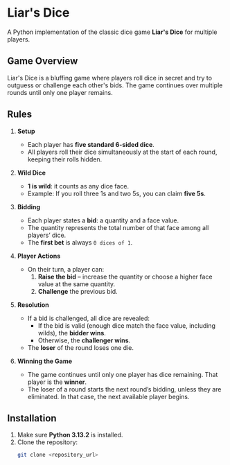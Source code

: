 # Liar's Dice

A Python implementation of the classic dice game **Liar's Dice** for multiple players.

## Game Overview

Liar's Dice is a bluffing game where players roll dice in secret and try to outguess or challenge each other's bids. The game continues over multiple rounds until only one player remains.

## Rules

1. **Setup**
   - Each player has **five standard 6-sided dice**.
   - All players roll their dice simultaneously at the start of each round, keeping their rolls hidden.

2. **Wild Dice**
   - **1 is wild**: it counts as any dice face.
   - Example: If you roll three 1s and two 5s, you can claim **five 5s**.

3. **Bidding**
   - Each player states a **bid**: a quantity and a face value.
   - The quantity represents the total number of that face among all players’ dice.
   - The **first bet** is always `0 dices of 1`.

4. **Player Actions**
   - On their turn, a player can:
     1. **Raise the bid** – increase the quantity or choose a higher face value at the same quantity.
     2. **Challenge** the previous bid.

5. **Resolution**
   - If a bid is challenged, all dice are revealed:
     - If the bid is valid (enough dice match the face value, including wilds), the **bidder wins**.
     - Otherwise, the **challenger wins**.
   - The **loser** of the round loses one die.

6. **Winning the Game**
   - The game continues until only one player has dice remaining. That player is the **winner**.
   - The loser of a round starts the next round’s bidding, unless they are eliminated. In that case, the next available player begins.

## Installation

1. Make sure **Python 3.13.2** is installed.
2. Clone the repository:
   ```bash
   git clone <repository_url>
